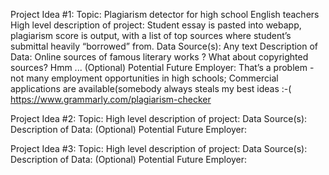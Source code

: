 Project Idea #1:
Topic: Plagiarism detector for high school English teachers
High level description of project: Student essay is pasted into webapp, plagiarism score is output, with a list of top sources where student’s submittal heavily “borrowed” from.
Data Source(s): Any text
Description of Data: Online sources of famous literary works ? What about copyrighted sources? Hmm ...
(Optional) Potential Future Employer: That’s a problem - not many employment opportunities in high schools; Commercial applications are available(somebody always steals my best ideas :-(
https://www.grammarly.com/plagiarism-checker

Project Idea #2:
Topic:
High level description of project:
Data Source(s):
Description of Data:
(Optional) Potential Future Employer:

Project Idea #3:
Topic:
High level description of project:
Data Source(s):
Description of Data:
(Optional) Potential Future Employer:
